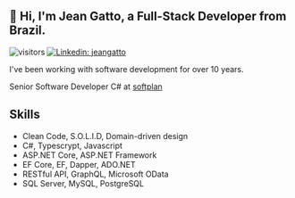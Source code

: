 <h2> 👋 Hi, I'm Jean Gatto, a Full-Stack Developer from Brazil.</h2>

![visitors](https://visitor-badge.laobi.icu/badge?page_id=jeangatto.jeangatto)
[![Linkedin: jeangatto](https://img.shields.io/badge/-jeangatto-blue?style=flat-square&logo=Linkedin&logoColor=white&link=https://www.linkedin.com/in/jeangatto/)](https://www.linkedin.com/in/jeangatto/)

<p>I've been working with software development for over 10 years.</p>
<p>Senior Software Developer C# at <a href="https://www.softplan.com.br/">softplan</a></p>

## Skills
- Clean Code, S.O.L.I.D, Domain-driven design
- C#, Typescrypt, Javascript
- ASP.NET Core, ASP.NET Framework
- EF Core, EF, Dapper, ADO.NET
- RESTful API, GraphQL, Microsoft OData
- SQL Server, MySQL, PostgreSQL

